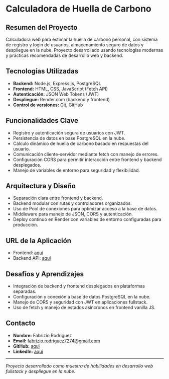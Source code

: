 # Calculadora de Huella de Carbono

## Resumen del Proyecto

Calculadora web para estimar la huella de carbono personal, con sistema de registro y login de usuarios, almacenamiento seguro de datos y despliegue en la nube. Proyecto desarrollado usando tecnologías modernas y prácticas recomendadas de desarrollo web y backend.

## Tecnologías Utilizadas

- **Backend:** Node.js, Express.js, PostgreSQL
- **Frontend:** HTML, CSS, JavaScript (Fetch API)
- **Autenticación:** JSON Web Tokens (JWT)
- **Despliegue:** Render.com (backend y frontend)
- **Control de versiones:** Git, GitHub

## Funcionalidades Clave

- Registro y autenticación segura de usuarios con JWT.
- Persistencia de datos en base PostgreSQL en la nube.
- Cálculo dinámico de huella de carbono basado en respuestas del usuario.
- Comunicación cliente-servidor mediante fetch con manejo de errores.
- Configuración CORS para permitir interacción entre frontend y backend desplegados.
- Manejo de variables de entorno para seguridad y flexibilidad.

## Arquitectura y Diseño

- Separación clara entre frontend y backend.
- Backend modular con rutas y controladores organizados.
- Uso de Pool de conexiones para optimizar acceso a la base de datos.
- Middleware para manejo de JSON, CORS y autenticación.
- Deploy continuo en Render con variables de entorno configuradas para producción.

## URL de la Aplicación

- Frontend: [aqui](https://calculadora-huella-de-carbono-1.onrender.com)
- Backend API: [aqui](https://calculadora-huella-de-carbono.onrender.com)

## Desafíos y Aprendizajes

- Integración de backend y frontend desplegados en plataformas separadas.
- Configuración y conexión a base de datos PostgreSQL en la nube.
- Manejo de CORS y seguridad con JWT en aplicaciones fullstack.
- Uso de fetch y manejo de estados asíncronos en frontend vanilla JS.

## Contacto

- **Nombre:** Fabrizio Rodriguez  
- **Email:** fabrizio.rodriguez7274@gmail.com 
- **GitHub:** [aqui](https://github.com/fabriziorodriguez2)  
- **LinkedIn:** [aqui](https://www.linkedin.com/in/fabrizio-agust%C3%ADn-rodr%C3%ADguez-suna-598771172/)

---

*Proyecto desarrollado como muestra de habilidades en desarrollo web fullstack y despliegue en la nube.*
